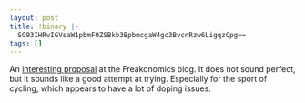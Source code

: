 ```yaml
---
layout: post
title: !binary |-
  SG93IHRvIGVsaW1pbmF0ZSBkb3BpbmcgaW4gc3BvcnRzw6LigqzCpg==
tags: []
---
```

<p>An <a href="http://freakonomics.blogs.nytimes.com/2008/01/29/is-there-another-way-to-eliminate-doping-a-guest-post/">interesting proposal</a> at the Freakonomics blog. It does not sound perfect, but it sounds like a good attempt at trying. Especially for the sport of cycling, which appears to have a lot of doping issues.</p>
